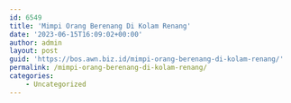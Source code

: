 ```yaml
---
id: 6549
title: 'Mimpi Orang Berenang Di Kolam Renang'
date: '2023-06-15T16:09:02+00:00'
author: admin
layout: post
guid: 'https://bos.awn.biz.id/mimpi-orang-berenang-di-kolam-renang/'
permalink: /mimpi-orang-berenang-di-kolam-renang/
categories:
    - Uncategorized
---
```


